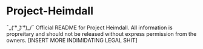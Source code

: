 # Project-Heimdall
¯\_( ͡° ͜ʖ ͡°)_/¯
Official README for Project Heimdall. All information is propreitary and should not be released without express permission from the owners.
[INSERT MORE INDIMIDATING LEGAL SHIT]
